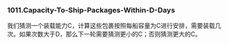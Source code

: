 ### 1011.Capacity-To-Ship-Packages-Within-D-Days

我们猜测一个装载能力C，计算这些包裹按照每船容量为C进行安排，需要装载几次。如果次数大于D，那么下一轮需要猜测更小的C；否则猜测更大的C。
